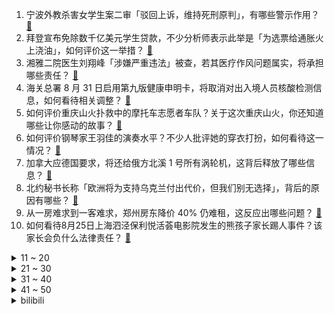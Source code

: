 1. 宁波外教杀害女学生案二审「驳回上诉，维持死刑原判」，有哪些警示作用？ [:link:](https://www.zhihu.com/question/549951297)
2. 拜登宣布免除数千亿美元学生贷款，不少分析师表示此举是「为选票给通胀火上浇油」，如何评价这一举措？ [:link:](https://www.zhihu.com/question/549907532)
3. 湘雅二院医生刘翔峰「涉嫌严重违法」被查，若其医疗作风问题属实，将承担哪些责任？ [:link:](https://www.zhihu.com/question/549991751)
4. 海关总署 8 月 31 日启用第九版健康申明卡，将取消对出入境人员核酸检测信息，如何看待相关调整？ [:link:](https://www.zhihu.com/question/549965324)
5. 如何评价重庆山火扑救中的摩托车志愿者车队？关于这次重庆山火，你还知道哪些让你感动的故事？ [:link:](https://www.zhihu.com/question/549939614)
6. 如何评价钢琴家王羽佳的演奏水平？不少人批评她的穿衣打扮，如何看待这一情况？ [:link:](https://www.zhihu.com/question/549822341)
7. 加拿大应德国要求，将还给俄方北溪 1 号所有涡轮机，这背后释放了哪些信息？ [:link:](https://www.zhihu.com/question/549874626)
8. 北约秘书长称「欧洲将为支持乌克兰付出代价，但我们别无选择」，背后的原因有哪些？ [:link:](https://www.zhihu.com/question/549932419)
9. 从一房难求到一客难求，郑州房东降价 40% 仍难租，这反应出哪些问题？ [:link:](https://www.zhihu.com/question/549884747)
10. 如何看待8月25日上海泗泾保利悦活荟电影院发生的熊孩子家长踢人事件？该家长会负什么法律责任？ [:link:](https://www.zhihu.com/question/549966925)
<details>
<summary>11 ~ 20</summary>

11. 徐开骋发文道歉并梳理恋爱时间线，称「我真心爱过，也从未后悔」，你能接受他的道歉吗？ [:link:](https://www.zhihu.com/question/549995322)
12. 《海贼王》里像阿龙，克里克这种低级海贼为什么没有海军抓捕？ [:link:](https://www.zhihu.com/question/319957896)
13. 乌克兰基辅州 25 日发生爆炸，相关部门正在开展救援行动，目前当地局势如何？ [:link:](https://www.zhihu.com/question/549916255)
14. 为什么还有人用VIM？ [:link:](https://www.zhihu.com/question/547708456)
15. 如何评价上海凤凰自行车半年营收过亿，净利润仅为 9.63 万元，还买不起爱马仕一辆自行车？ [:link:](https://www.zhihu.com/question/549868234)
16. 中国排协回应女排戴口罩比赛，「运动员为保护自己，后半程经提醒摘掉了」，带口罩运动会给身体带来哪些影响？ [:link:](https://www.zhihu.com/question/550014488)
17. 《快乐再出发》能成为内娱史上最高分综艺的原因是什么？ [:link:](https://www.zhihu.com/question/545702396)
18. 有文化可以有多可怕？ [:link:](https://www.zhihu.com/question/50200915)
19. 你们班级里有什么奇奇怪怪的梗吗？ [:link:](https://www.zhihu.com/question/525827171)
20. 下一个风口最可能是什么？ [:link:](https://www.zhihu.com/question/343009345)
</details>
<details>
<summary>21 ~ 30</summary>

21. 2022 年下半年征兵工作开始，国防部称「优先批准理工类大学生和备战打仗所需人才入伍」，这意味着什么？ [:link:](https://www.zhihu.com/question/549938209)
22. 李小龙女儿起诉真功夫一案开庭，原告要求真功夫停止使用李小龙形象并赔偿 2.1 亿元，案件可能会如何判？ [:link:](https://www.zhihu.com/question/362966228)
23. 四圣试禅心的时候，为什么只有猪八戒上当了？ [:link:](https://www.zhihu.com/question/517036783)
24. 《福尔摩斯》原著里头的房东太太为什么会像个仆人一样伺候她的租客？ [:link:](https://www.zhihu.com/question/266192012)
25. 女生在什么时候怀孕损失最小？ [:link:](https://www.zhihu.com/question/525250785)
26. 2022 LPL 夏季季后赛 EDG 3:1 LNG 晋级败者组决赛，如何评价这场比赛？ [:link:](https://www.zhihu.com/question/549955709)
27. 我妈送了个Switch做我的生日礼物因为不懂买了个国行的，我家本来不富裕我又不怎么玩，不知道要不要卖？ [:link:](https://www.zhihu.com/question/518568127)
28. 女子做洗碗工月薪1600引宝妈共鸣，如何看待此事？面对事业和家庭时，应如何选择或兼顾？ [:link:](https://www.zhihu.com/question/549895282)
29. 长的好看是种怎样的体验？？ [:link:](https://www.zhihu.com/question/27797286)
30. 第一次去女朋友家见家长，应该如何准备？ [:link:](https://www.zhihu.com/question/38219371)
</details>
<details>
<summary>31 ~ 40</summary>

31. 拜登向乌送上 204 亿军援，但「两三年后才能送达」，这会是一张口头支票吗？还有哪些信息值得关注？ [:link:](https://www.zhihu.com/question/549904082)
32. 如何看待张庭林瑞阳夫妇现身马来西亚，称「一分钱都不想多赚」，并要让微商们一年挣 13 亿元？ [:link:](https://www.zhihu.com/question/549779502)
33. 男篮世预赛中国男篮 68:56 击败哈萨克斯坦，如何评价本场比赛？ [:link:](https://www.zhihu.com/question/550001482)
34. 如何评价北碚山火中的重庆人民？ [:link:](https://www.zhihu.com/question/549785195)
35. 想写个好人，怎么避免把他写得圣母？ [:link:](https://www.zhihu.com/question/498592022)
36. 哪一个瞬间你觉得自己应该离职了？ [:link:](https://www.zhihu.com/question/28861892)
37. 你听过哪些体制内领导说的醍醐灌顶的话？ [:link:](https://www.zhihu.com/question/462252881)
38. 为什么火影里技能的名字很多都是神的名字，而且他们不觉得羞耻? [:link:](https://www.zhihu.com/question/549018278)
39. 强迫症为什么总会有豪无意义的担心？ [:link:](https://www.zhihu.com/question/389245949)
40. 想自己独处有错吗？ [:link:](https://www.zhihu.com/question/549757337)
</details>
<details>
<summary>41 ~ 50</summary>

41. 2022 年羽毛球世锦赛，中国男单赵俊鹏 2:1 赢下马来西亚李梓嘉，这场比赛有哪些亮点？ [:link:](https://www.zhihu.com/question/549956328)
42. 《隐入尘烟》中，马有铁和贵英是真的爱情吗？ [:link:](https://www.zhihu.com/question/549155765)
43. 专家称取消公摊或影响购房者权利，如何看待此观点？公摊面积由谁来计算？ [:link:](https://www.zhihu.com/question/549882388)
44. 索尼宣布 PS5 定价上涨，国行版本上调 400 元，而美国地区不涨价，你如何看待这一决策？ [:link:](https://www.zhihu.com/question/549933616)
45. 真正对你好的领导是什么样的？ [:link:](https://www.zhihu.com/question/321379110)
46. 拿着相机在街上拍人文，总会受到异样的眼光，怎么办？ [:link:](https://www.zhihu.com/question/540707062)
47. RNG 还有的救吗？目前来说，是不是只有版本能救他? [:link:](https://www.zhihu.com/question/549430465)
48. 有哪些不小心露富的骚操作？ [:link:](https://www.zhihu.com/question/308231011)
49. 宝宝第一天去幼儿园，全职妈妈应该给宝宝准备哪些东西？ [:link:](https://www.zhihu.com/question/548799285)
50. 为什么有些人讨厌《一拳超人》中的无证骑士？ [:link:](https://www.zhihu.com/question/333661075)
</details><details>
<summary>bilibili</summary>

1. 儿子非要在家长会上展示才艺.... [:link:](//www.bilibili.com/video/BV1SP41157fr)
2. 【时代少年团】蜕变三周年 宋亚轩《乐园》 [:link:](//www.bilibili.com/video/BV1eg411r7FK)
3. 《凤 凰 还 巢》 [:link:](//www.bilibili.com/video/BV1nG4y1r7Xi)
4. 七年长跑，我求婚了，在鲸鱼的见证下 [:link:](//www.bilibili.com/video/BV1MU4y167Ci)
5. 《原神》角色演示-「提纳里：巡览芳荃」 [:link:](//www.bilibili.com/video/BV1zG41147eX)
6. 开一家蜜雪冰城真的赚钱吗？我去呆上一周给您解惑！ [:link:](//www.bilibili.com/video/BV1ag411r78k)
7. 从18楼摔到负一楼的手机长什么样子？还有修复的可能吗？ [:link:](//www.bilibili.com/video/BV1WT411c7si)
8. 这  都  什  么  妖  魔  鬼  怪（十） [:link:](//www.bilibili.com/video/BV1vG41147Zp)
9. 法律人的第一次变装视频 [:link:](//www.bilibili.com/video/BV1st4y1n7rC)
10. 燕云十六声！国产开放世界新游科隆展5分钟实机首曝 [:link:](//www.bilibili.com/video/BV1AN4y1c7AZ)
<details>
<summary>11 ~ 20</summary>

11. 我居然算出了光头强砍了多少棵树 ？？【全网最细，不细抽我】 [:link:](//www.bilibili.com/video/BV1hP41157AE)
12. 【原神】3.0须弥草神瞳全收集（共110个） [:link:](//www.bilibili.com/video/BV1yN4y1F7aM)
13. 九龄｜一眼惊艳｜当她穿上旗袍 [:link:](//www.bilibili.com/video/BV1xW4y187JG)
14. 【刘惜君 × 雾里】清冷声线诉无常，拨开迷雾见生息 [:link:](//www.bilibili.com/video/BV1KN4y1c7fW)
15. bilibili七月黑马榜UP之叫我黑蚊！ [:link:](//www.bilibili.com/video/BV1yG411478C)
16. 一口一个小猫咪 [:link:](//www.bilibili.com/video/BV1wV4y1W7dU)
17. 还是小时候好（吗？ [:link:](//www.bilibili.com/video/BV1oe4y1o7sZ)
18. “笑死，还以为他们退圈了…原来不是老头帅了，是帅哥老了！！” [:link:](//www.bilibili.com/video/BV19t4y1J7Bt)
19. 【原神须弥草神瞳】(110已完结)散失的草神瞳全收集！分区域收集！贴心领跑防迷路！全网最贴心的须弥草神瞳攻略！ [:link:](//www.bilibili.com/video/BV1pa411G7p2)
20. 正 规 合 法，哪都通 [:link:](//www.bilibili.com/video/BV1SB4y1V7M5)
</details>
<details>
<summary>21 ~ 30</summary>

21. 猫德学院关于被遗弃猫咪的声明 [:link:](//www.bilibili.com/video/BV1aB4y1x77L)
22. 唐僧被我抓了，悟空也来不及救！ [:link:](//www.bilibili.com/video/BV1ag411r7Lp)
23. 没有人能拒绝屑屑妮可～ [:link:](//www.bilibili.com/video/BV14d4y1d7Ph)
24. 大阪天国地狱扭蛋机怒花50W日元清台结果竟然... [:link:](//www.bilibili.com/video/BV1tU4y1k7nZ)
25. （已完结）原神须弥失散的草神瞳，全收集攻略，贴心领跑不迷路！【璐璐咔】 [:link:](//www.bilibili.com/video/BV1nV4y1W7FE)
26. 【半佛】一年在海底捞过几十次生日。 [:link:](//www.bilibili.com/video/BV1Zg411r7by)
27. 【不齐舞团】天灾无情人有情，献上我们的绵薄之力，愿每一次逆行都能平安归来，重庆加油！ [:link:](//www.bilibili.com/video/BV1yg411r74M)
28. 新生吃饭有多尴尬 [:link:](//www.bilibili.com/video/BV1zB4y1V7uh)
29. 卧槽……我完全理解什么叫长相身高不匹配了！ [:link:](//www.bilibili.com/video/BV1VT411w7xv)
30. 坤 坤 vs 美 国 猛 男 [:link:](//www.bilibili.com/video/BV13B4y1z7xW)
</details>
<details>
<summary>31 ~ 40</summary>

31. 如何快速入狱？ [:link:](//www.bilibili.com/video/BV1zG4y1r7Yf)
32. 这《叮叮当当》，真是太刑了！ [:link:](//www.bilibili.com/video/BV19U4y1r7Eu)
33. 7.6亿中国农民不需要被赞美 [:link:](//www.bilibili.com/video/BV1uV4y1W7Es)
34. 自信就是允许自己被否定，那是你的批判，我无需认同 [:link:](//www.bilibili.com/video/BV1e14y1t7t1)
35. BLACKPINK回归先行曲Pink Venom练习室公开 [:link:](//www.bilibili.com/video/BV1ha41197jq)
36. “读评论” [:link:](//www.bilibili.com/video/BV15a411G73Z)
37. 重申一遍：你可以呼吸 [:link:](//www.bilibili.com/video/BV1jW4y187EB)
38. 危难时刻，需要有英雄挺身而出，《科拉尔金矿》 [:link:](//www.bilibili.com/video/BV1bN4y1F7yR)
39. 牛 肉 牛 逼 症 [:link:](//www.bilibili.com/video/BV1zU4y1k76j)
40. 感觉他在演戏，又感觉没演！ [:link:](//www.bilibili.com/video/BV1q14y1t7Rn)
</details>
<details>
<summary>41 ~ 50</summary>

41. 酱紫剪？ [:link:](//www.bilibili.com/video/BV1rg41167YD)
42. 有必要把沙漠变成绿洲吗？是否所有的沙漠都不能人为干预呢？ [:link:](//www.bilibili.com/video/BV19N4y1F7ea)
43. “千年灵芝”既然不存在，那中科院微生物所的这个巨型灵芝是怎么回事？ [:link:](//www.bilibili.com/video/BV1Nd4y1A7AR)
44. 柠檬：首先 我没惹你们任何人 [:link:](//www.bilibili.com/video/BV1Wa411G7gv)
45. 【汪峰新专辑发布】《也许我可以无视死亡》同名作品MV上线！ [:link:](//www.bilibili.com/video/BV1CD4y1z7NP)
46. 我的手和脑子打架了！你能凭记忆画出童年动漫人物吗？ [:link:](//www.bilibili.com/video/BV19N4y1F7oH)
47. “他们只是演了一场戏 忘不了的是我们”｜芝月仙剑仿妆系列 [:link:](//www.bilibili.com/video/BV1ee4y1f7aT)
48. 军训快结束，给带伙露一手 [:link:](//www.bilibili.com/video/BV1Yg411r7gk)
49. 不如意事常八九 可与人言无二三 [:link:](//www.bilibili.com/video/BV1mt4y1J7Eb)
50. 顶着太阳在外画墙绘，我老婆心疼我，给我买了一双皮鞋。 [:link:](//www.bilibili.com/video/BV1wV4y1W7u1)
</details>
<details>
<summary>51 ~ 60</summary>

51. 这都是什么学生？？？？造大学#1 [:link:](//www.bilibili.com/video/BV1vN4y1F7qL)
52. 这论文写的，可真像暑假总结啊 [:link:](//www.bilibili.com/video/BV1eB4y1z7BA)
53. 请问UP主，这广场放的是什么动漫？【阅片无数Ⅱ 57】 [:link:](//www.bilibili.com/video/BV1Ka411G7LZ)
54. 【教程】人体进阶，用裤衩子和背心的方式理解人体，治好角色的肩周炎 [:link:](//www.bilibili.com/video/BV1MW4y1a71m)
55. 看到这种新闻，气愤！揪心！ [:link:](//www.bilibili.com/video/BV12g411r7tD)
56. 伪科技，真玩具！ [:link:](//www.bilibili.com/video/BV1uV4y1W7xY)
57. 学好数理化炸鸡掉了都不怕，老师说的果然没错！ [:link:](//www.bilibili.com/video/BV1WG41147Yq)
58. 刘飞儿最喜欢的店，对我们来说却充满挑战【怎么这么值ep48-周记留一手特色烤鱼】 [:link:](//www.bilibili.com/video/BV1cB4y157te)
59. 它没钱没票房，却吊打今年暑期档！ [:link:](//www.bilibili.com/video/BV1J14y1t7wW)
60. 你暑假作业全乱写的是吧！ [:link:](//www.bilibili.com/video/BV1kt4y1n7yj)
</details>
<details>
<summary>61 ~ 70</summary>

61. 【原神3.0】110个完结！须弥草神瞳全收集～超保姆一路流～轻松拿全110个 [:link:](//www.bilibili.com/video/BV1ZS4y1W7VL)
62. 【4k修复】绊爱出场曲 [:link:](//www.bilibili.com/video/BV14e4y1f7Kf)
63. 试吃“背景太假”直播间里的食品，能是真的吗？？？ [:link:](//www.bilibili.com/video/BV1Qe4y1o7Dt)
64. 不同国家和地区的芬达味道会一样吗？帅小伙买了一点点 [:link:](//www.bilibili.com/video/BV1dG4y1r7rS)
65. 《妈 宝 猫 猫 队》 [:link:](//www.bilibili.com/video/BV1eW4y187HU)
66. 那一天，三舅下了很大一盘棋 [:link:](//www.bilibili.com/video/BV1Fd4y1A7Tk)
67. 《崩坏：星穹铁道》剧情PV：「梦魇」 [:link:](//www.bilibili.com/video/BV1od4y1R7Tf)
68. 《在玻璃桥上看见两个小孩电摇》 [:link:](//www.bilibili.com/video/BV1pG4y1v7YX)
69. 燕春楼  厨子探店¥546 [:link:](//www.bilibili.com/video/BV1pB4y1z7BD)
70. ⚡️ 小 只因 恰 恰 舞 ⚡️ [:link:](//www.bilibili.com/video/BV1HY4y1F71j)
</details>
<details>
<summary>71 ~ 80</summary>

71. 带给你甜辣并存的pop呀！～( ´▽` )ﾉ [:link:](//www.bilibili.com/video/BV1YU4y1k7bg)
72. 一夜之间！700万人读了我高中毕业写给校草的诗！ [:link:](//www.bilibili.com/video/BV14a41197c9)
73. 销冠的电话为什么不会被挂？我总结了以下三个点。。。哈哈哈哈 [:link:](//www.bilibili.com/video/BV12P41157xU)
74. 如果一只手有6根手指，哪一根才算得上是中指？ [:link:](//www.bilibili.com/video/BV1kG41147km)
75. 课 堂 请 勿 对 对 子【中国近代史】！！！ [:link:](//www.bilibili.com/video/BV1iB4y1V7X8)
76. 中国绝技独竹漂，凭一根竹子在江面起舞，这个女生好厉害！ [:link:](//www.bilibili.com/video/BV1MN4y1c76o)
77. 揭秘成本481摆摊买西瓜椰椰赚多少 [:link:](//www.bilibili.com/video/BV1Ad4y1d758)
78. 🐓鸡你太美，但是真ikun🐓 [:link:](//www.bilibili.com/video/BV1WP41157xc)
79. 【再长高3cm】睡前4分钟跟练，抓住二次增高机会！ [:link:](//www.bilibili.com/video/BV11d4y1w7tD)
80. 【医学博士】熬夜到几点会猝死？I 请为自己看完这个视频 [:link:](//www.bilibili.com/video/BV1bS4y1W7A5)
</details>
<details>
<summary>81 ~ 90</summary>

81. 家里的贼 都被我穷哭了 [:link:](//www.bilibili.com/video/BV1XG4y1r7Ws)
82. 《 你 问 我 打 ！》 [:link:](//www.bilibili.com/video/BV13V4y1W7X6)
83. 尘环行动18 [:link:](//www.bilibili.com/video/BV1yP4115755)
84. 【Homme】万字硬核分析，红米教练到底神奇在哪里？三个维度全面解析Homme的执教风格 [:link:](//www.bilibili.com/video/BV1Kv4y1F7Pb)
85. 大胸微胖，第一次尝试辣妹吊带！结果居然… [:link:](//www.bilibili.com/video/BV1gN4y1c7gb)
86. 【原神/愚人众手书】满级压迫感！感受来自至冬的烈火！Light that fire [:link:](//www.bilibili.com/video/BV1TV4y1W7zg)
87. 日本顶级金枪鱼熟成20天，海中极品风味十足！ [:link:](//www.bilibili.com/video/BV1gP41157XF)
88. 麻烦给我们一条活路谢谢！ [:link:](//www.bilibili.com/video/BV1XD4y1z7ar)
89. 总有一天！我要拿回属于我的一切！ [:link:](//www.bilibili.com/video/BV1ut4y1n7eF)
90. 梦 中 情 P [:link:](//www.bilibili.com/video/BV1LV4y1W7h2)
</details>
<details>
<summary>91 ~ 100</summary>

91. 沈阳生活之我的房东是周周！ [:link:](//www.bilibili.com/video/BV19G41147UC)
92. 持续高温干旱下，浇不浇水的玉米能差多少？ [:link:](//www.bilibili.com/video/BV1vG4y1r7YS)
93. 当你可以「垄断世界内的区块」其他人无法进入！？ [:link:](//www.bilibili.com/video/BV1BG4y1r7E5)
94. 毕业生一年打四份工，能赚一百万嘛？ [:link:](//www.bilibili.com/video/BV1rg411r7QZ)
95. 我有过梦想吗? 《55万粉丝特辑》 [:link:](//www.bilibili.com/video/BV1wV4y1W79T)
96. 流浪猫偷火腿肠成网红，每天几十万人看它狗狗祟祟 [:link:](//www.bilibili.com/video/BV1fd4y1R7FP)
97. 总是有个瞬间我的存在显得那么多余。 [:link:](//www.bilibili.com/video/BV1JW4y187X8)
98. 感谢国产小玩具善待了我的钱包，抚慰了我的精神 [:link:](//www.bilibili.com/video/BV11G411471n)
99. 为什么是跳绳神曲，跳了就知道！ [:link:](//www.bilibili.com/video/BV1ad4y1d71A)
100. “成年人的崩溃往往只在一瞬间” [:link:](//www.bilibili.com/video/BV17G41147Ey)
</details></details>